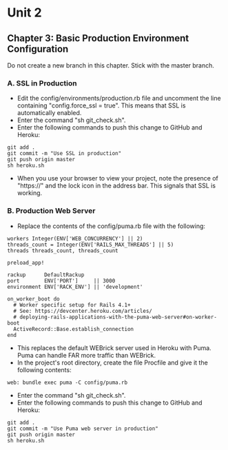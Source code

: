 # Unit 2
## Chapter 3: Basic Production Environment Configuration

Do not create a new branch in this chapter.  Stick with the master branch.

### A. SSL in Production

*  Edit the config/environments/production.rb file and uncomment the line containing "config.force_ssl = true".
This means that SSL is automatically enabled.
* Enter the command "sh git_check.sh".
*  Enter the following commands to push this change to GitHub and Heroku:
```
git add .
git commit -m "Use SSL in production"
git push origin master
sh heroku.sh
```
* When you use your browser to view your project, note the presence of "https://" and the lock icon in the address bar.
This signals that SSL is working.

### B. Production Web Server

* Replace the contents of the config/puma.rb file with the following:

```
workers Integer(ENV['WEB_CONCURRENCY'] || 2)
threads_count = Integer(ENV['RAILS_MAX_THREADS'] || 5)
threads threads_count, threads_count

preload_app!

rackup      DefaultRackup
port        ENV['PORT']     || 3000
environment ENV['RACK_ENV'] || 'development'

on_worker_boot do
  # Worker specific setup for Rails 4.1+
  # See: https://devcenter.heroku.com/articles/
  # deploying-rails-applications-with-the-puma-web-server#on-worker-boot
  ActiveRecord::Base.establish_connection
end
```
* This replaces the default WEBrick server used in Heroku with Puma.  Puma can handle FAR more traffic than WEBrick.
* In the project's root directory, create the file Procfile and give it the following contents:
```
web: bundle exec puma -C config/puma.rb
```
* Enter the command "sh git_check.sh".
*  Enter the following commands to push this change to GitHub and Heroku:
```
git add .
git commit -m "Use Puma web server in production"
git push origin master
sh heroku.sh
```
